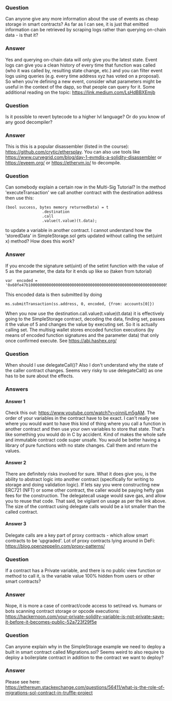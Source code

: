 ### Question
Can anyone give any more information about the use of events as cheap storage in smart contracts? As far as I can see, it is just that emitted information can be retrieved by scraping logs rather than querying on-chain data - is that it?
### Answer
Yes and querying on-chain data will only give you the latest state. Event logs can give you a clean history of every time that function was called (who it was called by, resulting state change, etc.) and you can filter event logs using queries (e.g. every time address xyz has voted on a proposal). So when you're defining a new event, consider what parameters might be useful in the context of the dapp, so that people can query for it.  Some additional reading on the topic:  https://link.medium.com/LsHdBBXEmjb

### Question
Is it possible to revert bytecode to a higher lvl language? Or do you know of any good decompiler?
### Answer
This is this is a popular disassembler (listed in the course): https://github.com/crytic/ethersplay.  You can also use tools like https://www.curvegrid.com/blog/day-1-evmdis-a-solidity-disassembler or https://eveem.org/ or https://ethervm.io/ to decompile.

### Question
Can somebody explain a certain row in the Multi-Sig Tutorial? In the method 'executeTransaction' we call another contract with the destination address then use this:
```
(bool success, bytes memory returnedData) = t
                .destination
                .call
                .value(t.value)(t.data);
```
to update a variable in another contract.
I cannot understand how the 'storedData' in SimpleStorage.sol gets updated without calling the set(uint x) method? How does this work?
### Answer
If you encode the signature set(uint) of the setint function with the value of 5 as the parameter, the data for it ends up like so (taken from tutorial)
```
var  encoded = '0x60fe47b1000000000000000000000000000000000000000000000000000000000005
```
This encoded data is then submitted by doing
```
ms.submitTransaction(ss.address, 0, encoded, {from: accounts[0]})
```
When you now use the destination.call.value(t.value)(t.data) it is effectively going to the SimpleStorage contract, decoding the data, finding set, passes it the value of 5 and changes the value by executing set.  So it is actually calling set. The multisig wallet stores encoded function executions (by means of encoded function signatures and the parameter data) that only once confirmed execute. See https://abi.hashex.org/
### Question
When should I use delegateCall()? Also I don't understand why the state of the caller contract changes. Seems very risky to use delegateCall() as one has to be sure about the effects.
### Answers
#### Answer 1
Check this out: https://www.youtube.com/watch?v=oinniLm5gAM. The order of your variables in the contract have to be exact. I can't really see where you would want to have this kind of thing where you call a function in another contract and then use your own variables to store that state. That's like something you would do in C by accident.
Kind of makes the whole safe and immutable contract code super unsafe. You would be better having a library of pure functions with no state changes. Call them and return the values.
#### Answer 2
There are definitely risks involved for sure. What it does give you, is the ability to abstract logic into  another contract (specifically for writing to storage and doing validation logic).
If lets say you were constructing new ERC721 (NFT) or some other contract, the caller would be paying hefty gas fees for the construction. The delegatecall usage would save gas, and allow you to reuse that code.
That said, be vigilant on usage as per the link above.
The size of the contract using delegate calls would be a lot smaller than the called contract.
#### Answer 3
Delegate calls are a key part of proxy contracts - which allow smart contracts to be 'upgraded'. Lot of proxy contracts lying around in DeFi: https://blog.openzeppelin.com/proxy-patterns/
### Question
If a contract has a Private variable, and there is no public view function or method to call it, is the variable value 100% hidden from users or other smart contracts?
### Answer
Nope, it is more a case of contract/code access to set/read vs. humans or bots scanning contract storage or opcode executions: https://hackernoon.com/your-private-solidity-variable-is-not-private-save-it-before-it-becomes-public-52a723f29f5e 
### Question
Can anyone explain why in the SimpleStorage example we need to deploy a built in smart contract called Migrations.sol? Seems weird to also require to deploy a boilerplate contract in addition to the contract we want to deploy?
### Answer
Please see here: https://ethereum.stackexchange.com/questions/56411/what-is-the-role-of-migrations-sol-contract-in-truffle-project
